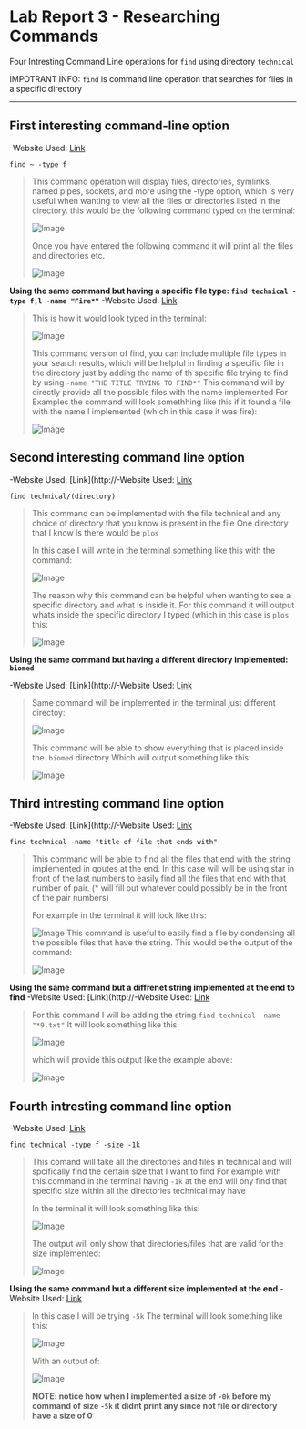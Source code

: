 Lab Report 3 - Researching Commands
===

Four Intresting Command Line operations for `find` using directory `technical`

IMPOTRANT INFO: `find` is command line operation that searches for files in a specific directory

---

**First interesting command-line option**
---
-Website Used: [Link](http://www.redhat.com/sysadmin/linux-find-commanda.com)

`find ~ -type f`

>This command operation will display files, directories, symlinks, named pipes, sockets, and more using the -type option, which is very useful when wanting to view all the files or directories listed in the directory.
>this would be the following command typed on the terminal:
>
>![Image](first.png)
>
>Once you have entered the following command it will print all the files and directories etc.
>
>![Image](firsto.png)
>




**Using the same command but having a specific file type: `find technical -type f,l -name "Fire*"`**
-Website Used: [Link](http://www.redhat.com/sysadmin/linux-find-commanda.com)

>This is how it would look typed in the terminal: 
>
>![Image](fire.png)
>
>This command version of find, you can include multiple file types in your search results, which will be helpful in finding a specific file in the directory just by adding the name of th specific file trying to find by using `-name "THE TITLE TRYING TO FIND*"` This command will by directly provide all the possible files with the name implemented
>For Examples the command will look somethhing like this if it found a file with the name I implemented (which in this case it was fire):
>
>![Image](fireo.png)
>

**Second interesting command line option**
---
-Website Used: [Link](http://-Website Used: [Link](http://ucsd-cse15l-s23.github.io/week/week5/.com)

`find technical/(directory)`

>This command can be implemented with the file technical and any choice of directory that you know is present in the file
>One directory that I know is there would be `plos`
>
>In this case I will write in the terminal something like this with the command:
>
>![Image](plos.png)
>
>The reason why this command can be helpful when wanting to see a specific directory and what is inside it. For this command it will output whats inside the specific directory I typed (which in this case is `plos` this:
>
>![Image](ploso.png)
>

**Using the same command but having a different directory implemented: `biomed`**

-Website Used: [Link](http://-Website Used: [Link](http://ucsd-cse15l-s23.github.io/week/week5/.com)

>Same command will be implemented in the terminal just different directoy:
>
>![Image](biomed.png)
>
>This command will be able to show everything that is placed inside the. `biomed` directory
>Which will output something like this:
>
>![Image](biomedo.png)
>

**Third intresting command line option**
---
-Website Used: [Link](http://-Website Used: [Link](http://ucsd-cse15l-s23.github.io/week/week5/.com)

`find technical -name "title of file that ends with"`

>This command will be able to find all the files that end with the string implemented in qoutes at the end. In this case will will be using star in front of the last numbers to easily find all the files that end with that number of pair. (* will fill out whatever could possibly be in the front of the pair numbers)
>
>For example in the terminal it will look like this:
>
>![Image](2.png)
>This command is useful to easily find a file by condensing all the possible files that have the string.
>This would be the output of the command:
>
>![Image](2o.png)
>

**Using the same command but a diffrenet string implemented at the end to find**
-Website Used: [Link](http://-Website Used: [Link](http://ucsd-cse15l-s23.github.io/week/week5/.com)

>For this command I will be adding the string `find technical -name "*9.txt"`
>It will look something like this:
>
>![Image](9.png)
>
>which will provide this output like the example above:
>
>![Image](9o.png)
>

**Fourth intresting command line option**
---
-Website Used: [Link](http://www.redhat.com/sysadmin/linux-find-commanda.com)

`find technical -type f -size -1k` 

>This comand will take all the directories and files in technical and will spcifically find the certain size that I want to find
>For example with this command in the terminal having `-1k` at the end will ony find that specific size within all the directories technical may have
>
>In the terminal it will look something like this:
>
>![Image](1k.png)
>
>The output will only show that directories/files that are valid for the size implemented:
>
>![Image](1ko.png)
>

**Using the same command but a different size implemented at the end**
-Website Used: [Link](http://www.redhat.com/sysadmin/linux-find-commanda.com)

>In this case I will be trying `-5k`
>The terminal will look something like this:
>
>![Image](5k.png)
>
>With an output of:
>
>![Image](5ko.png)
>
>**NOTE: notice how when I implemented a size of `-0k` before my command of size `-5k` it didnt print any since not file or directory have a size of 0**
